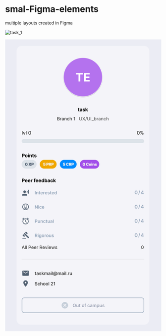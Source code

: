 # smal-Figma-elements
multiple layouts created in Figma
 
![task_1](task1.png )

![task_bonus](bonus_task.png )
